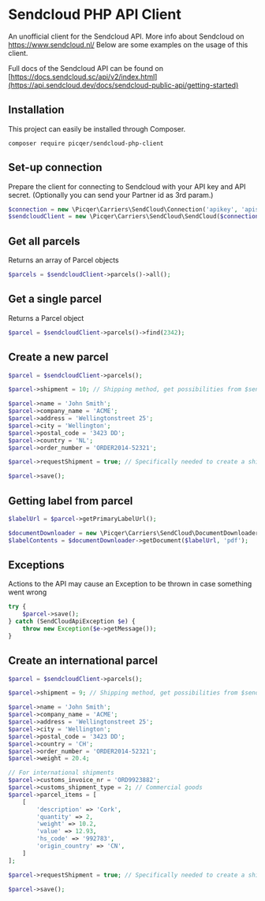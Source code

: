Sendcloud PHP API Client
==========
An unofficial client for the Sendcloud API. More info about Sendcloud on https://www.sendcloud.nl/ Below are some examples on the usage of this client.

Full docs of the Sendcloud API can be found on [https://docs.sendcloud.sc/api/v2/index.html](https://api.sendcloud.dev/docs/sendcloud-public-api/getting-started)

## Installation
This project can easily be installed through Composer.

```
composer require picqer/sendcloud-php-client
```

## Set-up connection
Prepare the client for connecting to Sendcloud with your API key and API secret. (Optionally you can send your Partner id as 3rd param.)
```php
$connection = new \Picqer\Carriers\SendCloud\Connection('apikey', 'apisecret');
$sendcloudClient = new \Picqer\Carriers\SendCloud\SendCloud($connection);
```

## Get all parcels
Returns an array of Parcel objects
```php
$parcels = $sendcloudClient->parcels()->all();
```

## Get a single parcel
Returns a Parcel object
```php
$parcel = $sendcloudClient->parcels()->find(2342);
```

## Create a new parcel
```php
$parcel = $sendcloudClient->parcels();

$parcel->shipment = 10; // Shipping method, get possibilities from $sendCloud->shippingMethods()->all()

$parcel->name = 'John Smith';
$parcel->company_name = 'ACME';
$parcel->address = 'Wellingtonstreet 25';
$parcel->city = 'Wellington';
$parcel->postal_code = '3423 DD';
$parcel->country = 'NL';
$parcel->order_number = 'ORDER2014-52321';

$parcel->requestShipment = true; // Specifically needed to create a shipment after adding the parcel

$parcel->save();
```

## Getting label from parcel
```php
$labelUrl = $parcel->getPrimaryLabelUrl();

$documentDownloader = new \Picqer\Carriers\SendCloud\DocumentDownloader($connection);
$labelContents = $documentDownloader->getDocument($labelUrl, 'pdf');
```

## Exceptions
Actions to the API may cause an Exception to be thrown in case something went wrong
```php
try {
    $parcel->save();
} catch (SendCloudApiException $e) {
    throw new Exception($e->getMessage());
}
```

## Create an international parcel
```php
$parcel = $sendcloudClient->parcels();

$parcel->shipment = 9; // Shipping method, get possibilities from $sendCloud->shippingMethods()->all()

$parcel->name = 'John Smith';
$parcel->company_name = 'ACME';
$parcel->address = 'Wellingtonstreet 25';
$parcel->city = 'Wellington';
$parcel->postal_code = '3423 DD';
$parcel->country = 'CH';
$parcel->order_number = 'ORDER2014-52321';
$parcel->weight = 20.4;

// For international shipments
$parcel->customs_invoice_nr = 'ORD9923882';
$parcel->customs_shipment_type = 2; // Commercial goods
$parcel->parcel_items = [
    [
        'description' => 'Cork',
        'quantity' => 2,
        'weight' => 10.2,
        'value' => 12.93,
        'hs_code' => '992783',
        'origin_country' => 'CN',
    ]
];

$parcel->requestShipment = true; // Specifically needed to create a shipment after adding the parcel

$parcel->save();
```
